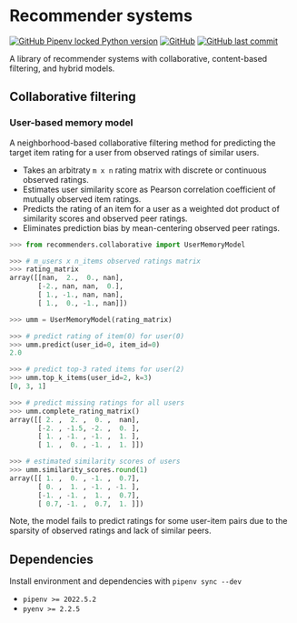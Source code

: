 # Recommender systems

[![GitHub Pipenv locked Python version](https://img.shields.io/github/pipenv/locked/python-version/olekssy/recommender-primer)](Pipfile)
[![GitHub](https://img.shields.io/github/license/olekssy/recommender-primer)](LICENSE)
[![GitHub last commit](https://img.shields.io/github/last-commit/olekssy/recommender-primer)](https://github.com/olekssy/recommender-primer/commits/main)

A library of recommender systems with collaborative, content-based filtering, and hybrid models.

## Collaborative filtering

### User-based memory model

A neighborhood-based collaborative filtering method for predicting the target item rating for a user from observed ratings of similar users.

* Takes an arbitraty `m x n` rating matrix with discrete or continuous observed ratings.
* Estimates user similarity score as Pearson correlation coefficient of mutually observed item ratings.
* Predicts the rating of an item for a user as a weighted dot product of similarity scores and observed peer ratings.
* Eliminates prediction bias by mean-centering observed peer ratings.

```python
>>> from recommenders.collaborative import UserMemoryModel

>>> # m_users x n_items observed ratings matrix
>>> rating_matrix
array([[nan,  2.,  0., nan],
       [-2., nan, nan,  0.],
       [ 1., -1., nan, nan],
       [ 1.,  0., -1., nan]])

>>> umm = UserMemoryModel(rating_matrix)

>>> # predict rating of item(0) for user(0)
>>> umm.predict(user_id=0, item_id=0)
2.0

>>> # predict top-3 rated items for user(2)
>>> umm.top_k_items(user_id=2, k=3)
[0, 3, 1]

>>> # predict missing ratings for all users
>>> umm.complete_rating_matrix()
array([[ 2. ,  2. ,  0. ,  nan],
       [-2. , -1.5, -2. ,  0. ],
       [ 1. , -1. , -1. ,  1. ],
       [ 1. ,  0. , -1. ,  1. ]])

>>> # estimated similarity scores of users
>>> umm.similarity_scores.round(1)
array([[ 1. ,  0. , -1. ,  0.7],
       [ 0. ,  1. , -1. , -1. ],
       [-1. , -1. ,  1. ,  0.7],
       [ 0.7, -1. ,  0.7,  1. ]])
```

Note, the model fails to predict ratings for some user-item pairs due to the sparsity of observed ratings and lack of similar peers.

## Dependencies

Install environment and dependencies with `pipenv sync --dev`

* `pipenv >= 2022.5.2`
* `pyenv >= 2.2.5`
